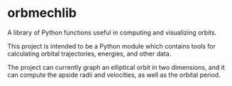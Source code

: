# orbmechlib
A library of Python functions useful in computing and visualizing orbits.

This project is intended to be a Python module which contains tools for calculating orbital trajectories, energies, and other data.

The project can currently graph an elliptical orbit in two dimensions, and it can compute the apside radii and velocities, as well as the orbital period. 
